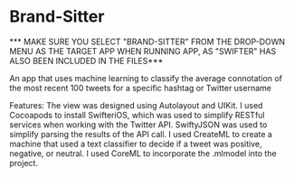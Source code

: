 # Brand-Sitter
*** MAKE SURE YOU SELECT "BRAND-SITTER" FROM THE DROP-DOWN MENU AS THE TARGET APP WHEN RUNNING APP, AS "SWIFTER" HAS ALSO BEEN INCLUDED IN THE FILES***

An app that uses machine learning to classify the average connotation of the most recent 100 tweets for a specific hashtag or Twitter username

Features: The view was designed using Autolayout and UIKit. I used Cocoapods to install SwifteriOS, which was used to simplify RESTful services when working with the Twitter API. SwiftyJSON was used to simplify parsing the results of the API call. I used CreateML to create a machine that used a text classifier to decide if a tweet was positive, negative, or neutral. I used CoreML to incorporate the .mlmodel into the project.
